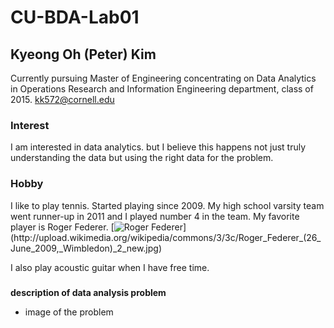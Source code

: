 # CU-BDA-Lab01

## Kyeong Oh (Peter) Kim
Currently pursuing Master of Engineering concentrating on Data Analytics in Operations Research and Information Engineering department, class of 2015.
kk572@cornell.edu

### Interest
I am interested in data analytics. but I believe this happens not just truly understanding the data but using the right data for the problem. 

### Hobby
I like to play tennis. Started playing since 2009. My high school varsity team went runner-up in 2011 and I played number 4 in the team. My favorite player is Roger Federer.
[![Roger Federer](http://upload.wikimedia.org/wikipedia/commons/3/3c/Roger_Federer_(26_June_2009,_Wimbledon)_2_new.jpg)](http://upload.wikimedia.org/wikipedia/commons/3/3c/Roger_Federer_(26_June_2009,_Wimbledon)_2_new.jpg)

I also play acoustic guitar when I have free time.

### 
**description of data analysis problem**


* image of the problem